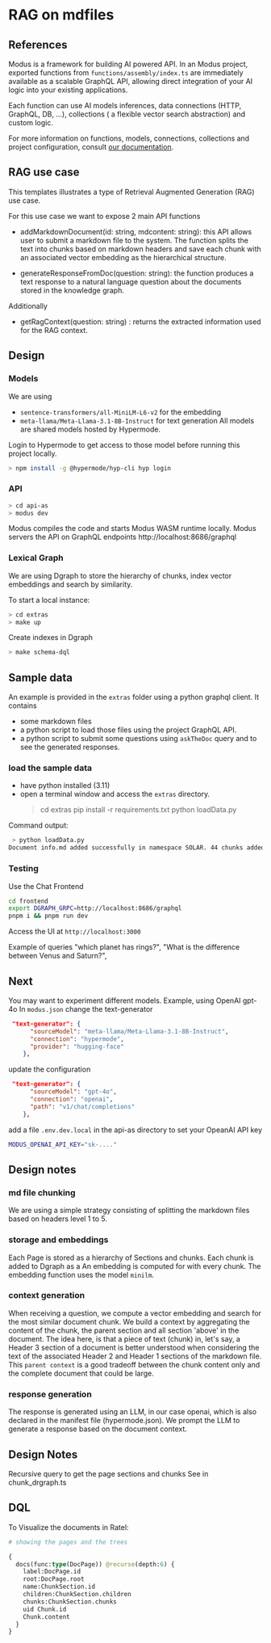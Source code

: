 # RAG on mdfiles

## References

Modus is a framework for building AI powered API. In an Modus project, exported functions from
`functions/assembly/index.ts` are immediately available as a scalable GraphQL API, allowing direct
integration of your AI logic into your existing applications.

Each function can use AI models inferences, data connections (HTTP, GraphQL, DB, ...), collections (
a flexible vector search abstraction) and custom logic.

For more information on functions, models, connections, collections and project configuration,
consult [our documentation](https://docs.hypermode.com).

## RAG use case

This templates illustrates a type of Retrieval Augmented Generation (RAG) use case.

For this use case we want to expose 2 main API functions

- addMarkdownDocument(id: string, mdcontent: string): this API allows user to submit a markdown file
  to the system. The function splits the text into chunks based on markdown headers and save each
  chunk with an associated vector embedding as the hierarchical structure.

- generateResponseFromDoc(question: string): the function produces a text response to a natural
  language question about the documents stored in the knowledge graph.

Additionally

- getRagContext(question: string) : returns the extracted information used for the RAG context.

## Design

### Models

We are using

- `sentence-transformers/all-MiniLM-L6-v2` for the embedding
- `meta-llama/Meta-Llama-3.1-8B-Instruct` for text generation All models are shared models hosted by
  Hypermode.

Login to Hypermode to get access to those model before running this project locally.

```sh
> npm install -g @hypermode/hyp-cli hyp login
```

### API

```sh
> cd api-as
> modus dev
```

Modus compiles the code and starts Modus WASM runtime locally. Modus servers the API on GraphQL
endpoints http://localhost:8686/graphql

### Lexical Graph

We are using Dgraph to store the hierarchy of chunks, index vector embeddings and search by
similarity.

To start a local instance:

```sh
> cd extras
> make up
```

Create indexes in Dgraph

```sh
> make schema-dql
```

## Sample data

An example is provided in the `extras` folder using a python graphql client. It contains

- some markdown files
- a python script to load those files using the project GraphQL API.
- a python script to submit some questions using `askTheDoc` query and to see the generated
  responses.

### load the sample data

- have python installed (3.11)
- open a terminal window and access the `extras` directory.
  > cd extras pip install -r requirements.txt python loadData.py

Command output:

```sh
 > python loadData.py
Document info.md added successfully in namespace SOLAR. 44 chunks added.

```

### Testing

Use the Chat Frontend

```bash
cd frontend
export DGRAPH_GRPC=http://localhost:8686/graphql
pnpm i && pnpm run dev
```

Access the UI at `http://localhost:3000`

Example of queries "which planet has rings?", "What is the difference between Venus and Saturn?",

## Next

You may want to experiment different models. Example, using OpenAI gpt-4o In `modus.json` change the
text-generator

```json
 "text-generator": {
      "sourceModel": "meta-llama/Meta-Llama-3.1-8B-Instruct",
      "connection": "hypermode",
      "provider": "hugging-face"
    },
```

update the configuration

```json
 "text-generator": {
      "sourceModel": "gpt-4o",
      "connection": "openai",
      "path": "v1/chat/completions"
    },
```

add a file `.env.dev.local` in the api-as directory to set your OpeanAI API key

```sh
MODUS_OPENAI_API_KEY="sk-...."
```

## Design notes

### md file chunking

We are using a simple strategy consisting of splitting the markdown files based on headers level 1
to 5.

### storage and embeddings

Each Page is stored as a hierarchy of Sections and chunks. Each chunk is added to Dgraph as a An
embedding is computed for with every chunk. The embedding function uses the model `minilm`.

### context generation

When receiving a question, we compute a vector embedding and search for the most similar document
chunk. We build a context by aggregating the content of the chunk, the parent section and all
section 'above' in the document. The idea here, is that a piece of text (chunk) in, let's say, a
Header 3 section of a document is better understood when considering the text of the associated
Header 2 and Header 1 sections of the markdown file. This `parent context` is a good tradeoff
between the chunk content only and the complete document that could be large.

### response generation

The response is generated using an LLM, in our case openai, which is also declared in the manifest
file (hypermode.json). We prompt the LLM to generate a response based on the document context.

## Design Notes

Recursive query to get the page sections and chunks See in chunk_drgraph.ts

## DQL

To Visualize the documents in Ratel:

```graphql
# showing the pages and the trees

{
  docs(func:type(DocPage)) @recurse(depth:6) {
    label:DocPage.id
    root:DocPage.root
    name:ChunkSection.id
    children:ChunkSection.children
    chunks:ChunkSection.chunks
    uid Chunk.id
    Chunk.content
  }
}
```
